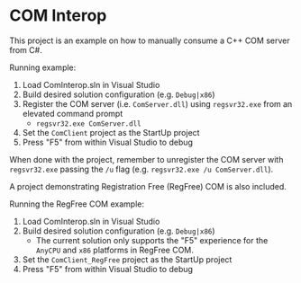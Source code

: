 # COM Interop

This project is an example on how to manually consume a C++ COM server from C#.

Running example:

1) Load ComInterop.sln in Visual Studio
2) Build desired solution configuration (e.g. `Debug|x86`)
3) Register the COM server (i.e. `ComServer.dll`) using `regsvr32.exe` from an elevated command prompt
    * `regsvr32.exe ComServer.dll`
4) Set the `ComClient` project as the StartUp project
5) Press "F5" from within Visual Studio to debug

When done with the project, remember to unregister the COM server with `regsvr32.exe` passing the `/u` flag (e.g. `regsvr32.exe /u ComServer.dll`).

A project demonstrating Registration Free (RegFree) COM is also included.

Running the RegFree COM example:

1) Load ComInterop.sln in Visual Studio
2) Build desired solution configuration (e.g. `Debug|x86`)
    * The current solution only supports the "F5" experience for the `AnyCPU` and `x86` platforms in RegFree COM.
3) Set the `ComClient_RegFree` project as the StartUp project
4) Press "F5" from within Visual Studio to debug

